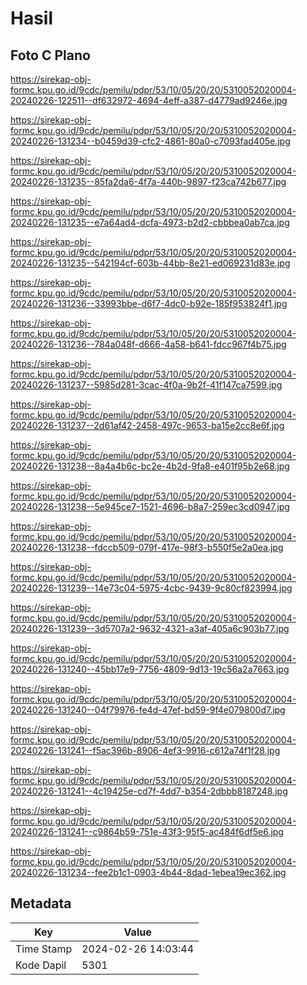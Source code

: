 # Hasil

## Foto C Plano

https://sirekap-obj-formc.kpu.go.id/9cdc/pemilu/pdpr/53/10/05/20/20/5310052020004-20240226-122511--df632972-4694-4eff-a387-d4779ad9246e.jpg

https://sirekap-obj-formc.kpu.go.id/9cdc/pemilu/pdpr/53/10/05/20/20/5310052020004-20240226-131234--b0459d39-cfc2-4861-80a0-c7093fad405e.jpg

https://sirekap-obj-formc.kpu.go.id/9cdc/pemilu/pdpr/53/10/05/20/20/5310052020004-20240226-131235--85fa2da6-4f7a-440b-9897-f23ca742b677.jpg

https://sirekap-obj-formc.kpu.go.id/9cdc/pemilu/pdpr/53/10/05/20/20/5310052020004-20240226-131235--e7a64ad4-dcfa-4973-b2d2-cbbbea0ab7ca.jpg

https://sirekap-obj-formc.kpu.go.id/9cdc/pemilu/pdpr/53/10/05/20/20/5310052020004-20240226-131235--542194cf-603b-44bb-8e21-ed069231d83e.jpg

https://sirekap-obj-formc.kpu.go.id/9cdc/pemilu/pdpr/53/10/05/20/20/5310052020004-20240226-131236--33993bbe-d6f7-4dc0-b92e-185f953824f1.jpg

https://sirekap-obj-formc.kpu.go.id/9cdc/pemilu/pdpr/53/10/05/20/20/5310052020004-20240226-131236--784a048f-d666-4a58-b641-fdcc967f4b75.jpg

https://sirekap-obj-formc.kpu.go.id/9cdc/pemilu/pdpr/53/10/05/20/20/5310052020004-20240226-131237--5985d281-3cac-4f0a-9b2f-41f147ca7599.jpg

https://sirekap-obj-formc.kpu.go.id/9cdc/pemilu/pdpr/53/10/05/20/20/5310052020004-20240226-131237--2d61af42-2458-497c-9653-ba15e2cc8e6f.jpg

https://sirekap-obj-formc.kpu.go.id/9cdc/pemilu/pdpr/53/10/05/20/20/5310052020004-20240226-131238--8a4a4b6c-bc2e-4b2d-9fa8-e401f95b2e68.jpg

https://sirekap-obj-formc.kpu.go.id/9cdc/pemilu/pdpr/53/10/05/20/20/5310052020004-20240226-131238--5e945ce7-1521-4696-b8a7-259ec3cd0947.jpg

https://sirekap-obj-formc.kpu.go.id/9cdc/pemilu/pdpr/53/10/05/20/20/5310052020004-20240226-131238--fdccb509-079f-417e-98f3-b550f5e2a0ea.jpg

https://sirekap-obj-formc.kpu.go.id/9cdc/pemilu/pdpr/53/10/05/20/20/5310052020004-20240226-131239--14e73c04-5975-4cbc-9439-9c80cf823994.jpg

https://sirekap-obj-formc.kpu.go.id/9cdc/pemilu/pdpr/53/10/05/20/20/5310052020004-20240226-131239--3d5707a2-9632-4321-a3af-405a6c903b77.jpg

https://sirekap-obj-formc.kpu.go.id/9cdc/pemilu/pdpr/53/10/05/20/20/5310052020004-20240226-131240--45bb17e9-7756-4809-9d13-19c56a2a7663.jpg

https://sirekap-obj-formc.kpu.go.id/9cdc/pemilu/pdpr/53/10/05/20/20/5310052020004-20240226-131240--04f79976-fe4d-47ef-bd59-9f4e079800d7.jpg

https://sirekap-obj-formc.kpu.go.id/9cdc/pemilu/pdpr/53/10/05/20/20/5310052020004-20240226-131241--f5ac396b-8906-4ef3-9916-c612a74f1f28.jpg

https://sirekap-obj-formc.kpu.go.id/9cdc/pemilu/pdpr/53/10/05/20/20/5310052020004-20240226-131241--4c19425e-cd7f-4dd7-b354-2dbbb8187248.jpg

https://sirekap-obj-formc.kpu.go.id/9cdc/pemilu/pdpr/53/10/05/20/20/5310052020004-20240226-131241--c9864b59-751e-43f3-95f5-ac484f6df5e6.jpg

https://sirekap-obj-formc.kpu.go.id/9cdc/pemilu/pdpr/53/10/05/20/20/5310052020004-20240226-131234--fee2b1c1-0903-4b44-8dad-1ebea19ec362.jpg


## Metadata

| Key        | Value               |
| ---------- | ------------------- |
| Time Stamp | 2024-02-26 14:03:44 |
| Kode Dapil | 5301                |



